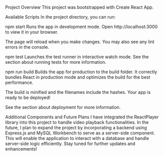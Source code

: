 Project Overview
This project was bootstrapped with Create React App.

Available Scripts
In the project directory, you can run:

npm start
Runs the app in development mode.
Open http://localhost:3000 to view it in your browser.

The page will reload when you make changes.
You may also see any lint errors in the console.

npm test
Launches the test runner in interactive watch mode.
See the section about running tests for more information.

npm run build
Builds the app for production to the build folder.
It correctly bundles React in production mode and optimizes the build for the best performance.

The build is minified and the filenames include the hashes.
Your app is ready to be deployed!

See the section about deployment for more information.

Additional Components and Future Plans
I have integrated the ReactPlayer library into this project to handle video playback functionalities. In the future, I plan to expand the project by incorporating a backend using Express.js and MySQL Workbench to serve as a server-side component. This will enable the application to interact with a database and handle server-side logic efficiently. Stay tuned for further updates and enhancements!





